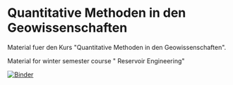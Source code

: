 # Quantitative Methoden in den Geowissenschaften

Material fuer den Kurs "Quantitative Methoden in den Geowissenschaften".

Material for winter semester course " Reservoir Engineering"


[![Binder](https://mybinder.org/badge_logo.svg)](https://mybinder.org/v2/gh/cgre-aachen/teaching/master?filepath=quanti_geo)

